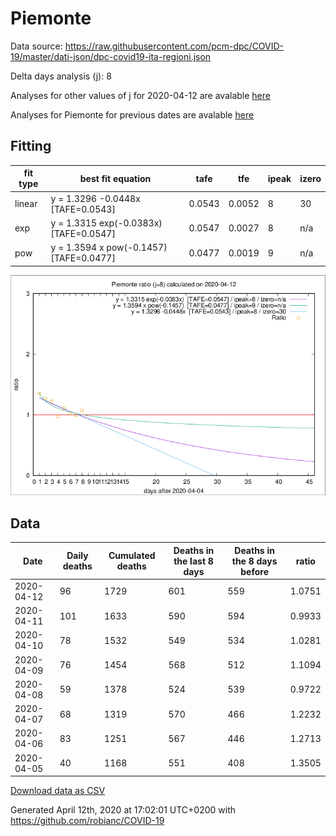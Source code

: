 # Piemonte

Data source: https://raw.githubusercontent.com/pcm-dpc/COVID-19/master/dati-json/dpc-covid19-ita-regioni.json

Delta days analysis (j): 8

Analyses for other values of j for 2020-04-12 are avalable [here](../2020-04-12/README.md)

Analyses for Piemonte for previous dates are avalable [here](../README.md)

## Fitting 
|fit type|best fit equation|tafe|tfe|ipeak|izero|
|-------|-----|--------|------|---|---|
|linear|y = 1.3296 -0.0448x  [TAFE=0.0543]|0.0543|0.0052|8|30|
|exp|y = 1.3315 exp(-0.0383x)  [TAFE=0.0547]|0.0547|0.0027|8|n/a|
|pow|y = 1.3594 x pow(-0.1457)  [TAFE=0.0477]|0.0477|0.0019|9|n/a|

![Plot](COVID-19_piemonte_j8_2020-04-12.png)

## Data
|Date|Daily deaths|Cumulated deaths|Deaths in the last 8 days|Deaths in the 8 days before|ratio|
|----|----------|-----------|-------|--------------------|-----|
|2020-04-12|96|1729|601|559|1.0751|
|2020-04-11|101|1633|590|594|0.9933|
|2020-04-10|78|1532|549|534|1.0281|
|2020-04-09|76|1454|568|512|1.1094|
|2020-04-08|59|1378|524|539|0.9722|
|2020-04-07|68|1319|570|466|1.2232|
|2020-04-06|83|1251|567|446|1.2713|
|2020-04-05|40|1168|551|408|1.3505|

[Download data as CSV](COVID-19_piemonte_j8_2020-04-12.csv)

Generated April 12th, 2020 at 17:02:01 UTC+0200 with https://github.com/robianc/COVID-19
